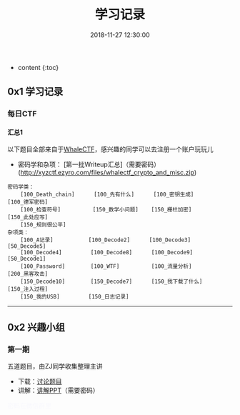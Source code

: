 ﻿---
layout: post
title:  "学习记录"
date:   2018-11-27 12:30:00
categories: CTF WhaleCTF
tags: CTF 记录
excerpt: 记录下我们的学习进度
---

* content
{:toc}

## 0x1 学习记录

### 每日CTF

#### 汇总1
以下题目全部来自于[WhaleCTF](http://whalectf.xin/challenges)，感兴趣的同学可以去注册一个账户玩玩儿

* 密码学和杂项： [第一批Writeup汇总]（需要密码）(http://xyzctf.ezyro.com/files/whalectf_crypto_and_misc.zip)

```
密码学类：
    [100_Death_chain]      [100_先有什么]      [100_密钥生成]        [100_德军密码]
    [100_检查符号]          [150_数学小问题]    [150_栅栏加密]        [150_此处应写]
    [150_规则很公平]
杂项类：
    [100_A记录]           [100_Decode2]      [100_Decode3]          [50_Decode5]
    [100_Decode4]         [100_Decode8]      [100_Decode9]          [50_Decode1]     
    [100_Password]        [100_WTF]          [100_流量分析]         [200_黑客攻击] 
    [150_Decode10]        [150_Decode7]      [150_我下载了什么]      [150_注入过程]   
    [150_我的USB]         [150_日志记录]       

```

****
## 0x2 兴趣小组

### 第一期   
五道题目，由ZJ同学收集整理主讲
* 下载：[讨论题目](http://xyzctf.ezyro.com/files/兴趣小组讨论.zip)
* 讲解：[讲解PPT](http://xyzctf.ezyro.com/files/安全攻防兴趣小组集中讨论1期.zip)（需要密码）



<span style="color:#F8F8FD;">密码在微信群里</span>

